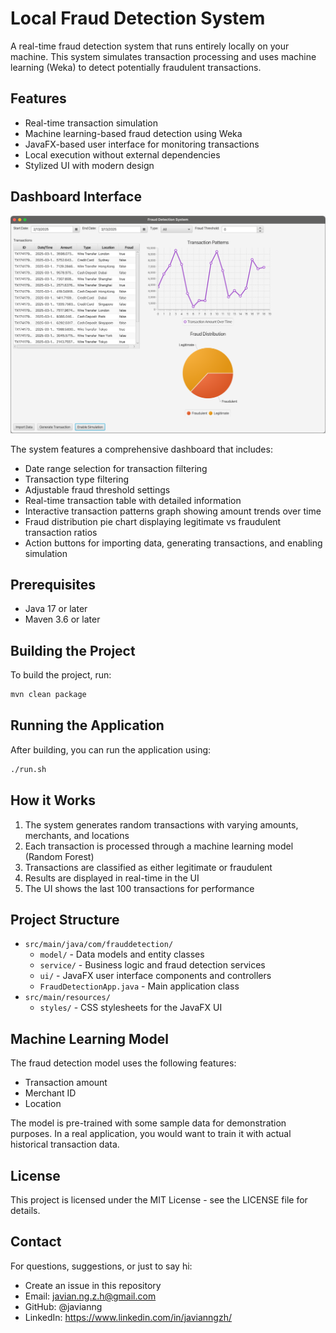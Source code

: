 # Local Fraud Detection System

A real-time fraud detection system that runs entirely locally on your machine. This system simulates transaction processing and uses machine learning (Weka) to detect potentially fraudulent transactions.

## Features

- Real-time transaction simulation
- Machine learning-based fraud detection using Weka
- JavaFX-based user interface for monitoring transactions
- Local execution without external dependencies
- Stylized UI with modern design

## Dashboard Interface

![Fraud Detection System Dashboard](./images/dashboard.png)

The system features a comprehensive dashboard that includes:

- Date range selection for transaction filtering
- Transaction type filtering
- Adjustable fraud threshold settings
- Real-time transaction table with detailed information
- Interactive transaction patterns graph showing amount trends over time
- Fraud distribution pie chart displaying legitimate vs fraudulent transaction ratios
- Action buttons for importing data, generating transactions, and enabling simulation

## Prerequisites

- Java 17 or later
- Maven 3.6 or later

## Building the Project

To build the project, run:

```bash
mvn clean package
```

## Running the Application

After building, you can run the application using:

```bash
./run.sh
```

## How it Works

1. The system generates random transactions with varying amounts, merchants, and locations
2. Each transaction is processed through a machine learning model (Random Forest)
3. Transactions are classified as either legitimate or fraudulent
4. Results are displayed in real-time in the UI
5. The UI shows the last 100 transactions for performance

## Project Structure

- `src/main/java/com/frauddetection/`
  - `model/` - Data models and entity classes
  - `service/` - Business logic and fraud detection services
  - `ui/` - JavaFX user interface components and controllers
  - `FraudDetectionApp.java` - Main application class
- `src/main/resources/`
  - `styles/` - CSS stylesheets for the JavaFX UI

## Machine Learning Model

The fraud detection model uses the following features:
- Transaction amount
- Merchant ID
- Location

The model is pre-trained with some sample data for demonstration purposes. In a real application, you would want to train it with actual historical transaction data.

## License

This project is licensed under the MIT License - see the LICENSE file for details. 

## Contact

For questions, suggestions, or just to say hi:

- Create an issue in this repository
- Email: javian.ng.z.h@gmail.com
- GitHub: @javianng
- LinkedIn: https://www.linkedin.com/in/javianngzh/